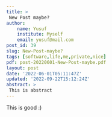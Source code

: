 ```yaml
---
title: >
 New Post maybe?
author: 
    name: Yusuf
    institute: Myself
    email: yusuf@mail.com
post_id: 39
slug: New-Post-maybe?
tags: [software,life,me,private,nice]
pdf: post-20220601-New-Post-maybe.pdf
layout: post
date: '2022-06-01T05:11:47Z'
updated: '2022-09-22T15:12:24Z'
abstract: >
 This is abstract
---
```

This is good :)

